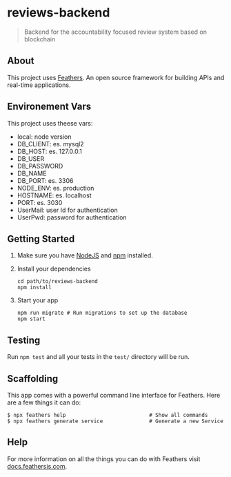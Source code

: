 # reviews-backend

> Backend for the accountability focused review system based on blockchain

## About

This project uses [Feathers](http://feathersjs.com). An open source framework for building APIs and real-time applications.

## Environement Vars

This project uses theese vars:
- local: node version
- DB_CLIENT: es. mysql2
- DB_HOST: es. 127.0.0.1
- DB_USER
- DB_PASSWORD
- DB_NAME
- DB_PORT: es. 3306
- NODE_ENV: es. production
- HOSTNAME: es. localhost
- PORT: es. 3030
- UserMail: user Id for authentication
- UserPwd: password for authentication

## Getting Started

1. Make sure you have [NodeJS](https://nodejs.org/) and [npm](https://www.npmjs.com/) installed.
2. Install your dependencies

    ```
    cd path/to/reviews-backend
    npm install
    ```

3. Start your app

    ```
    npm run migrate # Run migrations to set up the database
    npm start
    ```

## Testing

Run `npm test` and all your tests in the `test/` directory will be run.

## Scaffolding

This app comes with a powerful command line interface for Feathers. Here are a few things it can do:

```
$ npx feathers help                           # Show all commands
$ npx feathers generate service               # Generate a new Service
```

## Help

For more information on all the things you can do with Feathers visit [docs.feathersjs.com](http://docs.feathersjs.com).
